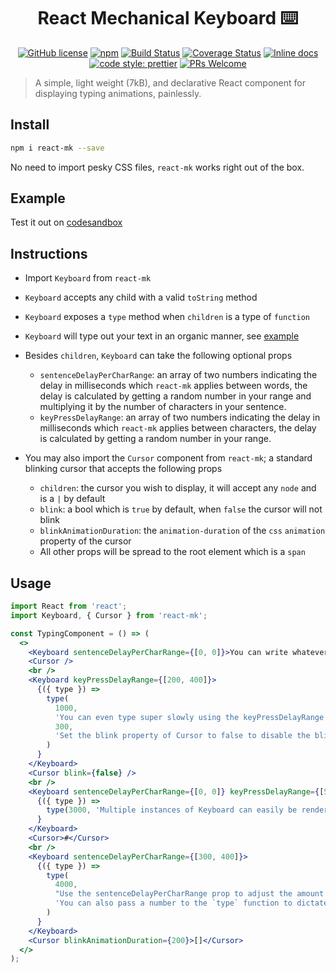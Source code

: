 <h1 style="text-align: center;" href="https://github.com/typekev/react-mk">React Mechanical Keyboard ⌨️</h1>

<p style="text-align: center;"><a href="https://github.com/typekev/react-mk/blob/master/LICENSE"><img src="https://img.shields.io/badge/license-MIT-blue.svg" alt="GitHub license"></a> <a href="https://www.npmjs.com/package/react-mk"><img src="https://img.shields.io/npm/v/react-mk" alt="npm"></a> <a href="https://travis-ci.com/typekev/react-mk"><img src="https://travis-ci.com/typekev/react-mk.svg?branch=master" alt="Build Status"></a> <a href="https://coveralls.io/github/typekev/react-mk?branch=master"><img src="https://coveralls.io/repos/github/typekev/react-mk/badge.svg?branch=master" alt="Coverage Status"></a> <a href="http://inch-ci.org/github/typekev/react-mk"><img src="http://inch-ci.org/github/typekev/react-mk.svg?branch=master" alt="Inline docs"></a> <a href="https://github.com/prettier/prettier"><img src="https://img.shields.io/badge/code_style-prettier-ff69b4.svg" alt="code style: prettier"></a> <a href="https://github.com/typekev/react-mk/pulls"><img src="https://img.shields.io/badge/PRs-welcome-brightgreen.svg" alt="PRs Welcome"></a></p>

> A simple, light weight (7kB), and declarative React component for displaying typing animations, painlessly.

## Install

```sh
npm i react-mk --save
```

No need to import pesky CSS files, `react-mk` works right out of the box.

## Example

Test it out on [codesandbox](https://codesandbox.io/embed/react-mk-u6851)

## Instructions

- Import `Keyboard` from `react-mk`
- `Keyboard` accepts any child with a valid `toString` method
- `Keyboard` exposes a `type` method when `children` is a type of `function`
- `Keyboard` will type out your text in an organic manner, see [example](#example)
- Besides `children`, `Keyboard` can take the following optional props

  - `sentenceDelayPerCharRange`: an array of two numbers indicating the delay in milliseconds which `react-mk` applies between words, the delay is calculated by getting a random number in your range and multiplying it by the number of characters in your sentence.
  - `keyPressDelayRange`: an array of two numbers indicating the delay in milliseconds which `react-mk` applies between characters, the delay is calculated by getting a random number in your range.

- You may also import the `Cursor` component from `react-mk`; a standard blinking cursor that accepts the following props

  - `children`: the cursor you wish to display, it will accept any `node` and is a `|` by default
  - `blink`: a bool which is `true` by default, when `false` the cursor will not blink
  - `blinkAnimationDuration`: the `animation-duration` of the `css` `animation` property of the cursor
  - All other props will be spread to the root element which is a `span`

## Usage

```jsx
import React from 'react';
import Keyboard, { Cursor } from 'react-mk';

const TypingComponent = () => (
  <>
    <Keyboard sentenceDelayPerCharRange={[0, 0]}>You can write whatever you like here</Keyboard>
    <Cursor />
    <br />
    <Keyboard keyPressDelayRange={[200, 400]}>
      {({ type }) =>
        type(
          1000,
          'You can even type super slowly using the keyPressDelayRange prop',
          300,
          'Set the blink property of Cursor to false to disable the blinking animation --> ',
        )
      }
    </Keyboard>
    <Cursor blink={false} />
    <br />
    <Keyboard sentenceDelayPerCharRange={[0, 0]} keyPressDelayRange={[50, 70]}>
      {({ type }) =>
        type(3000, 'Multiple instances of Keyboard can easily be rendered at the same time')
      }
    </Keyboard>
    <Cursor>#</Cursor>
    <br />
    <Keyboard sentenceDelayPerCharRange={[300, 400]}>
      {({ type }) =>
        type(
          4000,
          "Use the sentenceDelayPerCharRange prop to adjust the amount of time that your sentences should be visible (It'll be a while before the next sentance appears)",
          'You can also pass a number to the `type` function to dictate the time between deleting the previous sentance and writting the next sentence',
        )
      }
    </Keyboard>
    <Cursor blinkAnimationDuration={200}>[]</Cursor>
  </>
);
```
